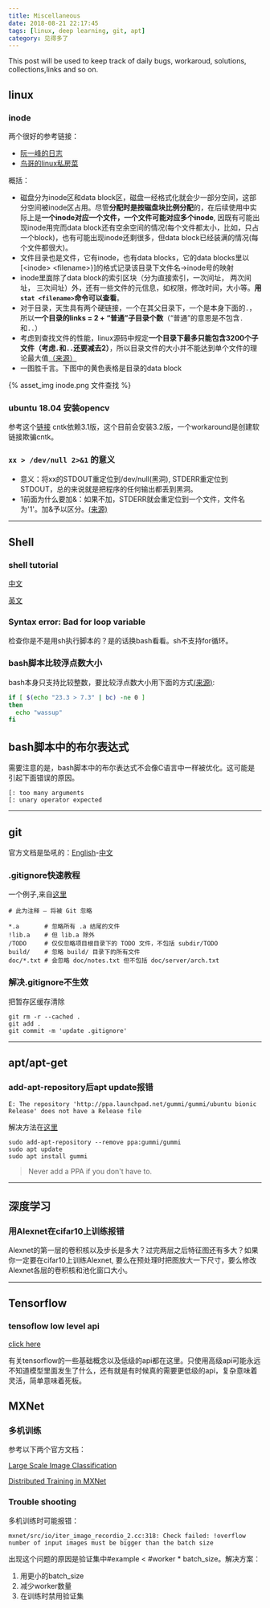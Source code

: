 ```yaml
---
title: Miscellaneous
date: 2018-08-21 22:17:45
tags: [linux, deep learning, git, apt]
category: 见得多了
---
```


This post will be used to keep track of daily bugs, workaroud, solutions, collections,links and so on.
<!--more-->

## linux
### inode
两个很好的参考链接：
* [阮一峰的日志](http://www.ruanyifeng.com/blog/2011/12/inode.html)
* [鸟哥的linux私房菜](http://cn.linux.vbird.org/linux_basic/0230filesystem.php)

概括：
* 磁盘分为inode区和data block区，磁盘一经格式化就会少一部分空间，这部分空间被inode区占用。尽管**分配时是按磁盘块比例分配**的，在后续使用中实际上是**一个inode对应一个文件，一个文件可能对应多个inode**, 因既有可能出现inode用完而data block还有空余空间的情况(每个文件都太小，比如，只占一个block)，也有可能出现inode还剩很多，但data block已经装满的情况(每个文件都很大)。
* 文件目录也是文件，它有inode，也有data blocks，它的data blocks里以[\<inode\> \<filename\>}]的格式记录该目录下文件名->inode号的映射
* inode里面除了data block的索引区块（分为直接索引，一次间址， 两次间址， 三次间址）外，还有一些文件的元信息，如权限，修改时间，大小等。**用`stat <filename>`命令可以查看**。
* 对于目录，天生具有两个硬链接，一个在其父目录下，一个是本身下面的`.`，所以**一个目录的links = 2 + “普通”子目录个数**（“普通”的意思是不包含`.`和`..`）
* 考虑到查找文件的性能，linux源码中规定**一个目录下最多只能包含3200个子文件（考虑`.`和`..`还要减去2）**，所以目录文件的大小并不能达到单个文件的理论最大值[（来源）](http://www.51testing.com/html/38/225738-236959.html)
* 一图胜千言。下图中的黄色表格是目录的data block

{% asset_img inode.png 文件查找 %}

### ubuntu 18.04 安装opencv
参考这个[链接](https://linuxconfig.org/install-opencv-on-ubuntu-18-04-bionic-beaver-linux)
cntk依赖3.1版，这个目前会安装3.2版，一个workaround是创建软链接欺骗cntk。

### `xx > /dev/null 2>&1` 的意义
* 意义：将xx的STDOUT重定位到/dev/null(黑洞), STDERR重定位到STDOUT，总的来说就是把程序的任何输出都丢到黑洞。
* 1前面为什么要加&：如果不加，STDERR就会重定位到一个文件，文件名为'1'。加&予以区分。[(来源)](https://www.xaprb.com/blog/2006/06/06/what-does-devnull-21-mean/)
---------------------------------
## Shell

### shell tutorial
[中文](http://www.runoob.com/linux/linux-shell.html)

[英文](https://www.tutorialspoint.com/unix/)

### Syntax error: Bad for loop variable
检查你是不是用sh执行脚本的？是的话换bash看看。sh不支持for循环。

### bash脚本比较浮点数大小
bash本身只支持比较整数，要比较浮点数大小用下面的方式[(来源)](https://stackoverflow.com/questions/9939546/comparison-of-integer-and-floating-point-numbers-in-shell-script):
```bash
if [ $(echo "23.3 > 7.3" | bc) -ne 0 ] 
then 
  echo "wassup"
fi
```
## bash脚本中的布尔表达式
需要注意的是，bash脚本中的布尔表达式不会像C语言中一样被优化。这可能是引起下面错误的原因。

```
[: too many arguments
[: unary operator expected
```

---------------------------------
## git
官方文档是坠吼的：[English](https://git-scm.com/book/en/v2/Getting-Started-About-Version-Control)-[中文](https://git-scm.com/book/zh/v2)
### .gitignore快速教程
一个例子,来自[这里](https://www.cnblogs.com/ShaYeBlog/p/5355951.html)
```
# 此为注释 – 将被 Git 忽略
 
*.a       # 忽略所有 .a 结尾的文件
!lib.a    # 但 lib.a 除外
/TODO     # 仅仅忽略项目根目录下的 TODO 文件，不包括 subdir/TODO
build/    # 忽略 build/ 目录下的所有文件
doc/*.txt # 会忽略 doc/notes.txt 但不包括 doc/server/arch.txt
```
### 解决.gitignore不生效
把暂存区缓存清除
```
git rm -r --cached .
git add .
git commit -m 'update .gitignore'
```

--------------------------------------------
## apt/apt-get

### add-apt-repository后apt update报错
```
E: The repository 'http://ppa.launchpad.net/gummi/gummi/ubuntu bionic Release' does not have a Release file
```
解决方法在[这里](https://www.reddit.com/r/Ubuntu/comments/8gcja7/what_should_i_do_if_a_ppa_does_not_have_a_release/)
```
sudo add-apt-repository --remove ppa:gummi/gummi
sudo apt update
sudo apt install gummi
```
> Never add a PPA if you don't have to.


-------------------------------------------
## 深度学习

### 用Alexnet在cifar10上训练报错
Alexnet的第一层的卷积核以及步长是多大？过完两层之后特征图还有多大？如果你一定要在cifar10上训练Alexnet, 要么在预处理时把图放大一下尺寸，要么修改Alexnet各层的卷积核和池化窗口大小。


----------------------------------------------
## Tensorflow

### tensoflow low level api 
[click here](https://www.tensorflow.org/guide/low_level_intro)

有关tensorflow的一些基础概念以及低级的api都在这里。只使用高级api可能永远不知道模型里面发生了什么，还有就是有时候真的需要更低级的api，复杂意味着灵活，简单意味着死板。


## MXNet
### 多机训练
参考以下两个官方文档：

[Large Scale Image Classification](https://mxnet.incubator.apache.org/tutorials/vision/large_scale_classification.html)

[Distributed Training in MXNet](https://mxnet.incubator.apache.org/faq/distributed_training.html)

### Trouble shooting
多机训练时可能报错：

```
mxnet/src/io/iter_image_recordio_2.cc:318: Check failed: !overflow number of input images must be bigger than the batch size
```
出现这个问题的原因是验证集中\#example < \#worker * batch_size。解决方案：

1. 用更小的batch_size
2. 减少worker数量
3. 在训练时禁用验证集